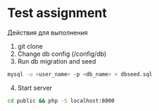 # Test assignment
Действия для выполнения
1. git clone <repo>
2. Change db config (/config/db)
3. Run db migration and seed 
```bash
mysql -u <user_name> -p <db_name> < dbseed.sql
```
4. Start server
```bash
cd public && php -S localhost:8000
```

